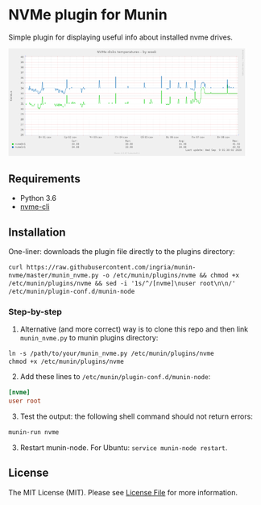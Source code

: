 # NVMe plugin for Munin

Simple plugin for displaying useful info about installed nvme drives.

<img width="470" src="./example-graph.png" alt="Example graph">

## Requirements
- Python 3.6
- [nvme-cli](https://github.com/linux-nvme/nvme-cli)

## Installation
One-liner: downloads the plugin file directly to the plugins directory:
```
curl https://raw.githubusercontent.com/ingria/munin-nvme/master/munin_nvme.py -o /etc/munin/plugins/nvme && chmod +x /etc/munin/plugins/nvme && sed -i '1s/^/[nvme]\nuser root\n\n/' /etc/munin/plugin-conf.d/munin-node
```

### Step-by-step
1. Alternative (and more correct) way is to clone this repo and then link `munin_nvme.py` to munin plugins directory:
```
ln -s /path/to/your/munin_nvme.py /etc/munin/plugins/nvme
chmod +x /etc/munin/plugins/nvme
```

2. Add these lines to `/etc/munin/plugin-conf.d/munin-node`:
```conf
[nvme]
user root
```

3. Test the output: the following shell command should not return errors:
```bash
munin-run nvme
```

3. Restart munin-node. For Ubuntu: `service munin-node restart`.

## License
The MIT License (MIT). Please see [License File](LICENSE) for more information.
